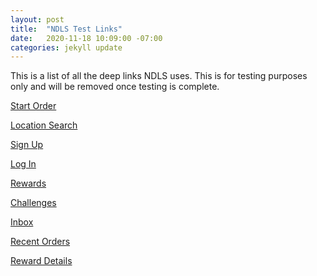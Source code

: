 ```yaml
---
layout: post
title:  "NDLS Test Links"
date:   2020-11-18 10:09:00 -07:00
categories: jekyll update
---
```


This is a list of all the deep links NDLS uses.  This is for testing purposes only and will be removed
once testing is complete.

[Start Order][StartOrder]

[Location Search][LocationSearch]

[Sign Up][SignUp]

[Log In][Login]

[Rewards][Rewards]

[Challenges][Challenges]

[Inbox][Inbox]

[Recent Orders][RecentOrders]

[Reward Details][Rewards]

[StartOrder]: https://noodles.app.link/StartOrder
[LocationSearch]: https://noodles.app.link/LocationSearch
[SignUp]: https://noodles.app.link/SignUp
[Login]: https://noodles.app.link/Login
[Rewards]: https://noodles.app.link/Rewards
[Challenges]: https://noodles.app.link/Challenges
[Inbox]: https://noodles.app.link/Inbox
[RecentOrders]: https://noodles.app.link/RecentOrders
[Rewards]: https://noodles.app.link/Reward
